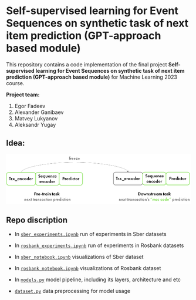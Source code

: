 # Self-supervised learning for Event Sequences on synthetic task of next item prediction (GPT-approach based module)

This repository contains a code implementation of the final project **Self-supervised learning for Event Sequences on synthetic task of next item prediction (GPT-approach based module)** for Machine Learning 2023 course.

__Project team:__

1) Egor Fadeev
2) Alexander Ganibaev
3) Matvey Lukyanov
4) Aleksandr Yugay

## Idea:

![alt text](/pics/transfer.png)

## Repo discription

* In [`sber_experiments.ipynb`](sber_experiments.ipynb) run of experiments in Sber datasets

* In [`rosbank_experiments.ipynb`](rosbank_experiments.ipynb) run of experiments in Rosbank datasets

* In [`sber_notebook.ipynb`](sber_notebook.ipynb) visualizations of Sber dataset

* In [`rosbank_notebook.ipynb`](rosbank_notebook.ipynb) visualizations of Rosbank dataset

* In [`models.py`](/models.py) model pipeline, including its layers, architecture and etc

* [`dataset.py`](/dataset.py) data preprocessing for model usage
